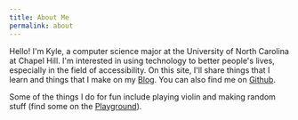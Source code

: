 ```yaml
---
title: About Me
permalink: about
---
```


Hello! I'm Kyle, a computer science major at the University of North Carolina at Chapel Hill.
I'm interested in using technology to better people's lives, especially in the field of accessibility.
On this site, I'll share things that I learn and things that I make on my [Blog][].
You can also find me on [Github][].

Some of the things I do for fun include
playing violin and making random stuff (find some on the [Playground][]).

<!--
<style>
.obf { float:left; user-select:none;-webkit-user-select: none;-moz-user-select: none;-ms-user-select: none; }
.obf span {float:right }
.rtl {  unicode-bidi:bidi-override; direction: rtl; }
</style>
<span class="obf"><span>gmail.com</span><span>@</span><span class="rtl">82gnefelyk</span></span>
-->

[GitHub]: https://github.com/kylefeng28

[Blog]: /blog
[Playground]: /playground
